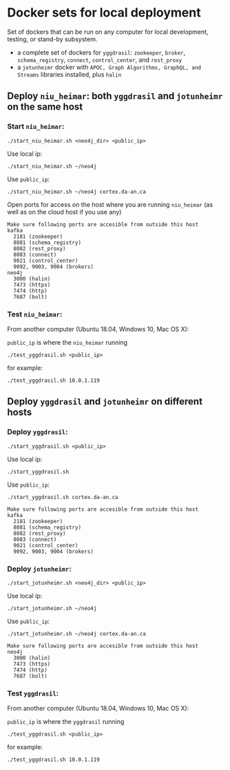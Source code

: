 # Docker sets for local deployment

Set of dockers that can be run on any computer for local development, testing, or stand-by subsystem.
- a complete set of dockers for `yggdrasil`: `zookeeper`, `broker`, `schema_registry`, `connect`, `control_center`, and `rest_proxy`
- a `jotunheimr` docker with `APOC, Graph Algorithms, GraphQL, and Streams`
libraries installed, plus `halin`

## Deploy `niu_heimar`: both `yggdrasil` and `jotunheimr` on the same host

### Start `niu_heimar`:

    ./start_niu_heimar.sh <neo4j_dir> <public_ip>

  Use local ip:

    ./start_niu_heimar.sh ~/neo4j

  Use `public_ip`:

    ./start_niu_heimar.sh ~/neo4j cortex.da-an.ca

  Open ports for access on the host where you are running `niu_heimar` (as well as on the cloud host if you use any)

```
Make sure following ports are accesible from outside this host
kafka
  2181 (zookeeper)
  8081 (schema_registry)
  8082 (rest_proxy)
  8083 (connect)
  9021 (control_center)
  9092, 9003, 9004 (brokers)
neo4j
  3000 (halin)
  7473 (https)
  7474 (http)
  7687 (bolt)
```

### Test `niu_heimar`:

From another computer (Ubuntu 18.04, Windows 10, Mac OS X):

`public_ip` is where the `niu_heimar` running

    ./test_yggdrasil.sh <public_ip>

for example:

    ./test_yggdrasil.sh 10.0.1.119

## Deploy `yggdrasil` and `jotunheimr` on different hosts

### Deploy `yggdrasil`:

    ./start_yggdrasil.sh <public_ip>

  Use local ip:

    ./start_yggdrasil.sh

  Use `public_ip`:

    ./start_yggdrasil.sh cortex.da-an.ca


```
Make sure following ports are accesible from outside this host
kafka
  2181 (zookeeper)
  8081 (schema_registry)
  8082 (rest_proxy)
  8083 (connect)
  9021 (control_center)
  9092, 9003, 9004 (brokers)
```

### Deploy `jotunheimr`:

    ./start_jotunheimr.sh <neo4j_dir> <public_ip>

  Use local ip:

    ./start_jotunheimr.sh ~/neo4j

  Use `public_ip`:

    ./start_jotunheimr.sh ~/neo4j cortex.da-an.ca

```
Make sure following ports are accesible from outside this host
neo4j
  3000 (halin)
  7473 (https)
  7474 (http)
  7687 (bolt)
```    

### Test `yggdrasil`:

From another computer (Ubuntu 18.04, Windows 10, Mac OS X):

`public_ip` is where the `yggdrasil` running

    ./test_yggdrasil.sh <public_ip>

for example:

    ./test_yggdrasil.sh 10.0.1.119
